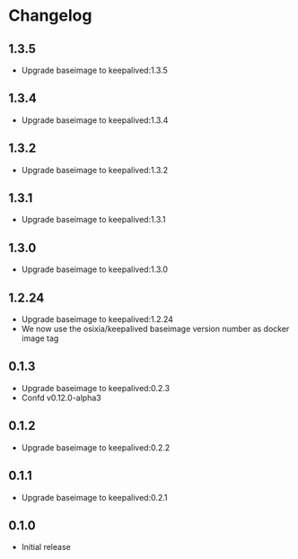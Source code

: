 # Changelog

## 1.3.5
  - Upgrade baseimage to keepalived:1.3.5

## 1.3.4
  - Upgrade baseimage to keepalived:1.3.4

## 1.3.2
  - Upgrade baseimage to keepalived:1.3.2

## 1.3.1
  - Upgrade baseimage to keepalived:1.3.1

## 1.3.0
  - Upgrade baseimage to keepalived:1.3.0

## 1.2.24
  - Upgrade baseimage to keepalived:1.2.24
  - We now use the osixia/keepalived baseimage version number as docker image tag

## 0.1.3
  - Upgrade baseimage to keepalived:0.2.3
  - Confd v0.12.0-alpha3

## 0.1.2
  - Upgrade baseimage to keepalived:0.2.2

## 0.1.1
  - Upgrade baseimage to keepalived:0.2.1

## 0.1.0
  - Initial release
